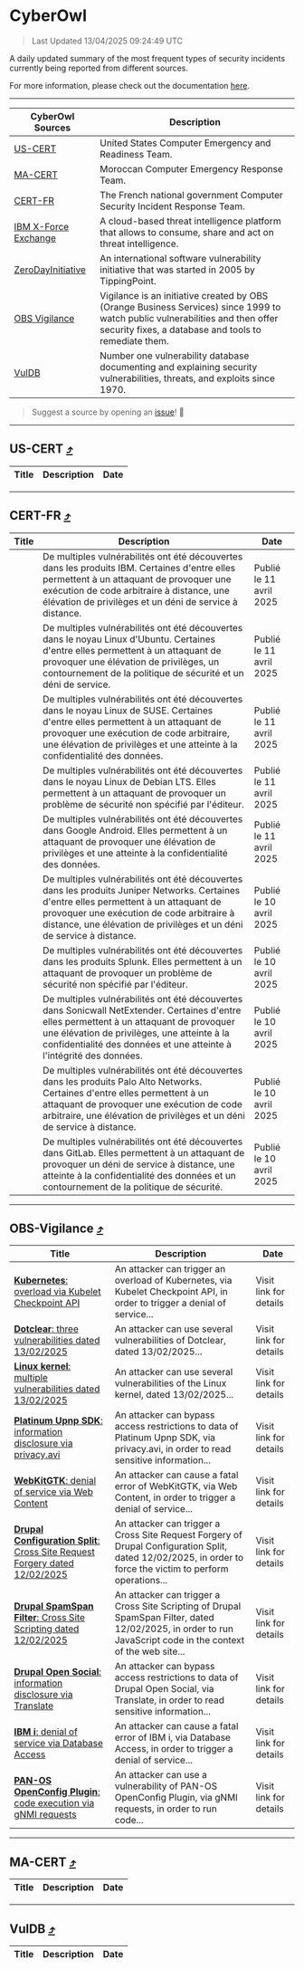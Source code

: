 
 <div id='top'></div>

# CyberOwl

 > Last Updated 13/04/2025 09:24:49 UTC
 
 A daily updated summary of the most frequent types of security incidents currently being reported from different sources.
 
 For more information, please check out the documentation [here](./docs/README.md).
 
 ---
 |CyberOwl Sources|Description|
 |---|---|
 |[US-CERT](#us-cert-arrow_heading_up)|United States Computer Emergency and Readiness Team.|
 |[MA-CERT](#ma-cert-arrow_heading_up)|Moroccan Computer Emergency Response Team.|
 |[CERT-FR](#cert-fr-arrow_heading_up)|The French national government Computer Security Incident Response Team.|
 |[IBM X-Force Exchange](#ibmcloud-arrow_heading_up)|A cloud-based threat intelligence platform that allows to consume, share and act on threat intelligence.|
 |[ZeroDayInitiative](#zerodayinitiative-arrow_heading_up)|An international software vulnerability initiative that was started in 2005 by TippingPoint.|
 |[OBS Vigilance](#obs-vigilance-arrow_heading_up)|Vigilance is an initiative created by OBS (Orange Business Services) since 1999 to watch public vulnerabilities and then offer security fixes, a database and tools to remediate them.|
 |[VulDB](#vuldb-arrow_heading_up)|Number one vulnerability database documenting and explaining security vulnerabilities, threats, and exploits since 1970.|
 
 > Suggest a source by opening an [issue](https://github.com/karimhabush/cyberowl/issues)! :raised_hands:
 ---

## US-CERT [:arrow_heading_up:](#cyberowl)

 |Title|Description|Date|
 |---|---|---|
 
 ---

## CERT-FR [:arrow_heading_up:](#cyberowl)

 |Title|Description|Date|
 |---|---|---|
 |[](https://www.cert.ssi.gouv.fr/avis/CERTFR-2025-AVI-0309/)|De multiples vulnérabilités ont été découvertes dans les produits IBM. Certaines d'entre elles permettent à un attaquant de provoquer une exécution de code arbitraire à distance, une élévation de privilèges et un déni de service à distance.|Publié le 11 avril 2025|
 |[](https://www.cert.ssi.gouv.fr/avis/CERTFR-2025-AVI-0308/)|De multiples vulnérabilités ont été découvertes dans le noyau Linux d'Ubuntu. Certaines d'entre elles permettent à un attaquant de provoquer une élévation de privilèges, un contournement de la politique de sécurité et un déni de service.|Publié le 11 avril 2025|
 |[](https://www.cert.ssi.gouv.fr/avis/CERTFR-2025-AVI-0307/)|De multiples vulnérabilités ont été découvertes dans le noyau Linux de SUSE. Certaines d'entre elles permettent à un attaquant de provoquer une exécution de code arbitraire, une élévation de privilèges et une atteinte à la confidentialité des données.|Publié le 11 avril 2025|
 |[](https://www.cert.ssi.gouv.fr/avis/CERTFR-2025-AVI-0306/)|De multiples vulnérabilités ont été découvertes dans le noyau Linux de Debian LTS. Elles permettent à un attaquant de provoquer un problème de sécurité non spécifié par l'éditeur.|Publié le 11 avril 2025|
 |[](https://www.cert.ssi.gouv.fr/avis/CERTFR-2025-AVI-0305/)|De multiples vulnérabilités ont été découvertes dans Google Android. Elles permettent à un attaquant de provoquer une élévation de privilèges et une atteinte à la confidentialité des données.|Publié le 11 avril 2025|
 |[](https://www.cert.ssi.gouv.fr/avis/CERTFR-2025-AVI-0304/)|De multiples vulnérabilités ont été découvertes dans les produits Juniper Networks. Certaines d'entre elles permettent à un attaquant de provoquer une exécution de code arbitraire à distance, une élévation de privilèges et un déni de service à distance.|Publié le 10 avril 2025|
 |[](https://www.cert.ssi.gouv.fr/avis/CERTFR-2025-AVI-0303/)|De multiples vulnérabilités ont été découvertes dans les produits Splunk. Elles permettent à un attaquant de provoquer un problème de sécurité non spécifié par l'éditeur.|Publié le 10 avril 2025|
 |[](https://www.cert.ssi.gouv.fr/avis/CERTFR-2025-AVI-0302/)|De multiples vulnérabilités ont été découvertes dans Sonicwall NetExtender. Certaines d'entre elles permettent à un attaquant de provoquer une élévation de privilèges, une atteinte à la confidentialité des données et une atteinte à l'intégrité des données.|Publié le 10 avril 2025|
 |[](https://www.cert.ssi.gouv.fr/avis/CERTFR-2025-AVI-0301/)|De multiples vulnérabilités ont été découvertes dans les produits Palo Alto Networks. Certaines d'entre elles permettent à un attaquant de provoquer une exécution de code arbitraire, une élévation de privilèges et un déni de service à distance.|Publié le 10 avril 2025|
 |[](https://www.cert.ssi.gouv.fr/avis/CERTFR-2025-AVI-0300/)|De multiples vulnérabilités ont été découvertes dans GitLab. Elles permettent à un attaquant de provoquer un déni de service à distance, une atteinte à la confidentialité des données et un contournement de la politique de sécurité.|Publié le 10 avril 2025|
 
 ---

## OBS-Vigilance [:arrow_heading_up:](#cyberowl)

 |Title|Description|Date|
 |---|---|---|
 |[<a href="https://vigilance.fr/vulnerability/Kubernetes-overload-via-Kubelet-Checkpoint-API-46389" class="noirorange"><b>Kubernetes</b>: overload via Kubelet Checkpoint API</a>](https://vigilance.fr/vulnerability/Kubernetes-overload-via-Kubelet-Checkpoint-API-46389)|An attacker can trigger an overload of Kubernetes, via Kubelet Checkpoint API, in order to trigger a denial of service...|Visit link for details|
 |[<a href="https://vigilance.fr/vulnerability/Dotclear-three-vulnerabilities-dated-13-02-2025-46388" class="noirorange"><b>Dotclear</b>: three vulnerabilities dated 13/02/2025</a>](https://vigilance.fr/vulnerability/Dotclear-three-vulnerabilities-dated-13-02-2025-46388)|An attacker can use several vulnerabilities of Dotclear, dated 13/02/2025...|Visit link for details|
 |[<a href="https://vigilance.fr/vulnerability/Linux-kernel-multiple-vulnerabilities-dated-13-02-2025-46387" class="noirorange"><b>Linux kernel</b>: multiple vulnerabilities dated 13/02/2025</a>](https://vigilance.fr/vulnerability/Linux-kernel-multiple-vulnerabilities-dated-13-02-2025-46387)|An attacker can use several vulnerabilities of the Linux kernel, dated 13/02/2025...|Visit link for details|
 |[<a href="https://vigilance.fr/vulnerability/Platinum-Upnp-SDK-information-disclosure-via-privacy-avi-46386" class="noirorange"><b>Platinum Upnp SDK</b>: information disclosure via privacy.avi</a>](https://vigilance.fr/vulnerability/Platinum-Upnp-SDK-information-disclosure-via-privacy-avi-46386)|An attacker can bypass access restrictions to data of Platinum Upnp SDK, via privacy.avi, in order to read sensitive information...|Visit link for details|
 |[<a href="https://vigilance.fr/vulnerability/WebKitGTK-denial-of-service-via-Web-Content-46383" class="noirorange"><b>WebKitGTK</b>: denial of service via Web Content</a>](https://vigilance.fr/vulnerability/WebKitGTK-denial-of-service-via-Web-Content-46383)|An attacker can cause a fatal error of WebKitGTK, via Web Content, in order to trigger a denial of service...|Visit link for details|
 |[<a href="https://vigilance.fr/vulnerability/Drupal-Configuration-Split-Cross-Site-Request-Forgery-dated-12-02-2025-46380" class="noirorange"><b>Drupal Configuration Split</b>: Cross Site Request Forgery dated 12/02/2025</a>](https://vigilance.fr/vulnerability/Drupal-Configuration-Split-Cross-Site-Request-Forgery-dated-12-02-2025-46380)|An attacker can trigger a Cross Site Request Forgery of Drupal Configuration Split, dated 12/02/2025, in order to force the victim to perform operations...|Visit link for details|
 |[<a href="https://vigilance.fr/vulnerability/Drupal-SpamSpan-Filter-Cross-Site-Scripting-dated-12-02-2025-46379" class="noirorange"><b>Drupal SpamSpan Filter</b>: Cross Site Scripting dated 12/02/2025</a>](https://vigilance.fr/vulnerability/Drupal-SpamSpan-Filter-Cross-Site-Scripting-dated-12-02-2025-46379)|An attacker can trigger a Cross Site Scripting of Drupal SpamSpan Filter, dated 12/02/2025, in order to run JavaScript code in the context of the web site...|Visit link for details|
 |[<a href="https://vigilance.fr/vulnerability/Drupal-Open-Social-information-disclosure-via-Translate-46378" class="noirorange"><b>Drupal Open Social</b>: information disclosure via Translate</a>](https://vigilance.fr/vulnerability/Drupal-Open-Social-information-disclosure-via-Translate-46378)|An attacker can bypass access restrictions to data of Drupal Open Social, via Translate, in order to read sensitive information...|Visit link for details|
 |[<a href="https://vigilance.fr/vulnerability/IBM-i-denial-of-service-via-Database-Access-46375" class="noirorange"><b>IBM i</b>: denial of service via Database Access</a>](https://vigilance.fr/vulnerability/IBM-i-denial-of-service-via-Database-Access-46375)|An attacker can cause a fatal error of IBM i, via Database Access, in order to trigger a denial of service...|Visit link for details|
 |[<a href="https://vigilance.fr/vulnerability/PAN-OS-OpenConfig-Plugin-code-execution-via-gNMI-requests-46374" class="noirorange"><b>PAN-OS OpenConfig Plugin</b>: code execution via gNMI requests</a>](https://vigilance.fr/vulnerability/PAN-OS-OpenConfig-Plugin-code-execution-via-gNMI-requests-46374)|An attacker can use a vulnerability of PAN-OS OpenConfig Plugin, via gNMI requests, in order to run code...|Visit link for details|
 
 ---

## MA-CERT [:arrow_heading_up:](#cyberowl)

 |Title|Description|Date|
 |---|---|---|
 
 ---

## VulDB [:arrow_heading_up:](#cyberowl)

 |Title|Description|Date|
 |---|---|---|
 